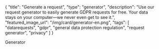 {
    "title": "Generate a request",
    "type": "generator",
    "description": "Use our request generator to easily generate GDPR requests for free. Your data stays on your computer—we never even get to see it.",
    "featured_image_url": "/img/card/generator-en.png",
    "tags": [ "datarequests", "gdpr", "general data protection regulation", "request generator", "privacy" ]
}
 
Generator
